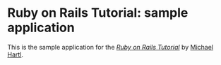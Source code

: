 # Ruby on Rails Tutorial: sample application 
This is the sample application for 
the [*Ruby on Rails Tutorial*](http://railstutorial.org/) 
by [Michael Hartl](http://michaelhartl.com/).
